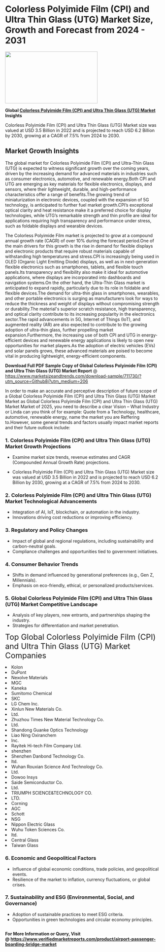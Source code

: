 <H1>Colorless Polyimide Film (CPI) and Ultra Thin Glass (UTG) Market Size, Growth and Forecast from 2024 - 2031</H1><img class="aligncenter size-medium wp-image-584254" src="https://thirdeyenews.in/wp-content/uploads/2024/09/Global-Market-Research-300x168.jpeg" alt="" width="300" height="168" /><p><strong>Global&nbsp;<a href="https://www.marketsizeandtrends.com/download-sample/711730/?utm_source=Github8j?utm_medium=206">Colorless Polyimide Film (CPI) and Ultra Thin Glass (UTG) Market</a> Insights</strong></p><p>Colorless Polyimide Film (CPI) and Ultra Thin Glass (UTG) Market size was valued at USD 3.5 Billion in 2022 and is projected to reach USD 6.2 Billion by 2030, growing at a CAGR of 7.5% from 2024 to 2030.</p><p><h2>Market Growth Insights</h2> <p>The global market for Colorless Polyimide Film (CPI) and Ultra-Thin Glass (UTG) is expected to witness significant growth over the coming years, driven by the increasing demand for advanced materials in industries such as consumer electronics, automotive, and renewable energy.Both CPI and UTG are emerging as key materials for flexible electronics, displays, and sensors, where their lightweight, durable, and high-performance characteristics offer a range of benefits.The growing trend of miniaturization in electronic devices, coupled with the expansion of 5G technology, is anticipated to further fuel market growth.CPI’s exceptional optical clarity and heat resistance make it a preferred choice for display technologies, while UTG’s remarkable strength and thin profile are ideal for applications requiring high transparency and performance under stress, such as foldable displays and wearable devices.</p> <p>The Colorless Polyimide Film market is projected to grow at a compound annual growth rate (CAGR) of over 10% during the forecast period.One of the main drivers for this growth is the rise in demand for flexible displays and electronic products that require robust materials capable of withstanding high temperatures and stress.CPI is increasingly being used in OLED (Organic Light Emitting Diode) displays, as well as in next-generation flexible electronics such as smartphones, tablets, and flexible touch panels.Its transparency and flexibility also make it ideal for automotive applications, where displays are incorporated into dashboards and navigation systems.On the other hand, the Ultra-Thin Glass market is anticipated to expand rapidly, particularly due to its role in foldable and flexible devices.The demand for ultra-thin glass in smartphones, wearables, and other portable electronics is surging as manufacturers look for ways to reduce the thickness and weight of displays without compromising strength or durability.The material's superior scratch resistance, high transparency, and optical clarity contribute to its increasing popularity in the electronics sector.The rapid advancements in 5G, Internet of Things (IoT), and augmented reality (AR) are also expected to contribute to the growing adoption of ultra-thin glass, further propelling market expansion.Furthermore, the increasing use of both CPI and UTG in energy-efficient devices and renewable energy applications is likely to open new opportunities for market players.As the adoption of electric vehicles (EVs) and solar panels grows, these advanced materials are poised to become vital in producing lightweight, energy-efficient components.<p><span class=""><strong>Download Full PDF Sample Copy of Global Colorless Polyimide Film (CPI) and Ultra Thin Glass (UTG) Market Report</strong> @ <a href="https://www.marketsizeandtrends.com/download-sample/711730/?utm_source=Github8j?utm_medium=206" target="_blank">https://www.marketsizeandtrends.com/download-sample/711730/?utm_source=Github8j?utm_medium=206</a></span></p><p>In order to make an accurate and perceptive description of future scope of a Global&nbsp;Colorless Polyimide Film (CPI) and Ultra Thin Glass (UTG) Market Market as Global&nbsp;Colorless Polyimide Film (CPI) and Ultra Thin Glass (UTG) Market Market of 2025, you need to describe a clear Vision &ndash; What Industry or Linda can you think of for example: Quote from a Technology, healthcare, automotive, renewable energy, name the market you are Reffering to.However, some general trends and factors usually impact market reports and their future outlook include:</p><h3>1.&nbsp;<strong>Colorless Polyimide Film (CPI) and Ultra Thin Glass (UTG) Market Growth Projections</strong></h3><ul><li>Examine market size trends, revenue estimates and CAGR (Compounded Annual Growth Rate) projections.</li><li><p>Colorless Polyimide Film (CPI) and Ultra Thin Glass (UTG) Market size was valued at USD 3.5 Billion in 2022 and is projected to reach USD 6.2 Billion by 2030, growing at a CAGR of 7.5% from 2024 to 2030.</p></li></ul><h3>2.&nbsp;<strong>Colorless Polyimide Film (CPI) and Ultra Thin Glass (UTG) Market Technological Advancements</strong></h3><ul><li>Integration of AI, IoT, blockchain, or automation in the industry.</li><li>Innovations driving cost reductions or improving efficiency.</li></ul><h3>3.&nbsp;<strong>Regulatory and Policy Changes</strong></h3><ul><li>Impact of global and regional regulations, including sustainability and carbon-neutral goals.</li><li>Compliance challenges and opportunities tied to government initiatives.</li></ul><h3>4.&nbsp;<strong>Consumer Behavior Trends</strong></h3><ul><li>Shifts in demand influenced by generational preferences (e.g., Gen Z, Millennials).</li><li>Emphasis on eco-friendly, ethical, or personalized products/services.</li></ul><h3>5.&nbsp;<strong>Global Colorless Polyimide Film (CPI) and Ultra Thin Glass (UTG) Market Competitive Landscape</strong></h3><ul><li>Analysis of key players, new entrants, and partnerships shaping the industry.</li><li>Strategies for differentiation and market penetration.</li></ul><p data-pm-slice="1 1 []"><span style="color: inherit; font-family: inherit; font-size: 25px;">Top Global Colorless Polyimide Film (CPI) and Ultra Thin Glass (UTG) Market Companies</span></p><div class="" data-test-id=""><p><li>Kolon</li><li> DuPont</li><li> Nexolve Materials</li><li> MGC</li><li> Kaneka</li><li> Sumitomo Chemical</li><li> SKC</li><li> LG Chem Inc.</li><li> Xinlun New Materials Co.</li><li>Ltd.</li><li> Zhuzhou Times New Material Technology Co.</li><li>Ltd.</li><li> Shandong Guanke Optics Technology</li><li> Liao Ning Oxiranchem</li><li>Inc.</li><li> Rayitek Hi-tech Film Company Ltd.</li><li>shenzhen</li><li> Shenzhen Danbond Technology Co.</li><li>ltd.</li><li> Wuhan Rouxian Science And Technology Co.</li><li> Ltd.</li><li> Dowoo Insys</li><li> Saide Semiconductor Co.</li><li> Ltd.</li><li> TRIUMPH SCIENCE&TECHNOLOGY CO.</li><li>LTD.</li><li> Corning</li><li> AGC</li><li> Schott</li><li> NSG</li><li> Nippon Electric Glass</li><li> Wuhu Token Sciences Co.</li><li>ltd.</li><li> Central Glass</li><li> Taiwan Glass</li></p></div><h3>6.&nbsp;<strong>Economic and Geopolitical Factors</strong></h3><ul><li>Influence of global economic conditions, trade policies, and geopolitical events.</li><li>Resilience of the market to inflation, currency fluctuations, or global crises.</li></ul><h3>7.&nbsp;<strong>Sustainability and ESG (Environmental, Social, and Governance)</strong></h3><ul><li>Adoption of sustainable practices to meet ESG criteria.</li><li>Opportunities in green technologies and circular economy principles.</li></ul><h2><strong style="font-size: 14px;">For More Information or Query, Visit @&nbsp;</strong><a style="background-color: #ffffff; font-size: 14px;" href="https://www.marketsizeandtrends.com/report/colorless-polyimide-film-cpi-and-ultra-thin-glass-utg-market/" target="_blank">https://www.verifiedmarketreports.com/product/airport-passenger-boarding-bridge-market</a></h2>